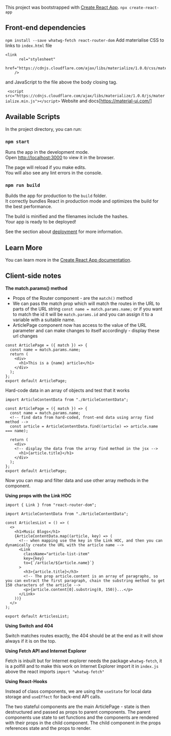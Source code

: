 This project was bootstrapped with [Create React App](https://github.com/facebook/create-react-app).
`npx create-react-app`

## Front-end dependencies

`npm install --save whatwg-fetch react-router-dom`
Add materialise CSS to links to `index.html` file

```
<link
      rel="stylesheet"
      href="https://cdnjs.cloudflare.com/ajax/libs/materialize/1.0.0/css/materialize.min.css"
    />
```

and JavaScript to the file above the body closing tag.

` <script src="https://cdnjs.cloudflare.com/ajax/libs/materialize/1.0.0/js/materialize.min.js"></script>`
Website and docs[https://material-ui.com/]

## Available Scripts

In the project directory, you can run:

### `npm start`

Runs the app in the development mode.<br />
Open [http://localhost:3000](http://localhost:3000) to view it in the browser.

The page will reload if you make edits.<br />
You will also see any lint errors in the console.

### `npm run build`

Builds the app for production to the `build` folder.<br />
It correctly bundles React in production mode and optimizes the build for the best performance.

The build is minified and the filenames include the hashes.<br />
Your app is ready to be deployed!

See the section about [deployment](https://facebook.github.io/create-react-app/docs/deployment) for more information.

## Learn More

You can learn more in the [Create React App documentation](https://facebook.github.io/create-react-app/docs/getting-started).

## Client-side notes

**The match.params() method**

- Props of the Router component - are the `match()` method
- We can pass the match prop which will match the routes in the URL to parts of the URL string
  `const name = match.params.name;` or if you want to match the id it will be `match.params.id` and you can assign it to a variable with a suitable name.
- ArticlePage component now has access to the value of the URL parameter and can make changes to itself accordingly - display these url changes

```
const ArticlePage = ({ match }) => {
  const name = match.params.name;
  return (
    <div>
      <h1>This is a {name} article</h1>
    </div>
  );
};
export default ArticlePage;
```

Hard-code data in an array of objects and test that it works

```
import ArticleContentData from "./ArticleContentData";

const ArticlePage = ({ match }) => {
  const name = match.params.name;
  <!-- find data from hard-coded, front-end data using array find method -->
  const article = ArticleContentData.find((article) => article.name === name);

  return (
    <div>
    <!-- display the data from the array find method in the jsx -->
      <h1>{article.title}</h1>
    </div>
  );
};
export default ArticlePage;

```

Now you can map and filter data and use other array methods in the component.

**Using props with the Link HOC**

```
import { Link } from "react-router-dom";

import ArticleContentData from "./ArticleContentData";

const ArticlesList = () => (
  <>
    <h1>Music Blogs</h1>
    {ArticleContentData.map((article, key) => (
      <!-- when mapping use the key in the Link HOC, and then you can dynamically create the URL with the article name -->
      <Link
        className="article-list-item"
        key={key}
        to={`/article/${article.name}`}
      >
        <h3>{article.title}</h3>
        <!-- The prop article.content is an array of paragraphs, so you can extract the first paragraph, chain the substring method to get 150 characters of the article -->
        <p>{article.content[0].substring(0, 150)}...</p>
      </Link>
    ))}
  </>
);

export default ArticlesList;
```

**Using Switch and 404**

Switch matches routes exactly, the 404 should be at the end as it will show always if it is on the top.

**Using Fetch API and Internet Explorer**

Fetch is inbuilt but for Internet explorer needs the package `whatwg-fetch`, it is a polfill and to make this work on Internet Explorer import it in `index.js` above the react imports `import "whatwg-fetch"`

**Using React-Hooks**

Instead of class components, we are using the `useState` for local data storage and `useEffect` for back-end API calls.

The two stateful components are the main ArticlePage - state is then destructured and passed as props to parent components. The parent components use state to set functions and the components are rendered with their props in the child component. The child component in the props references state and the props to render.
